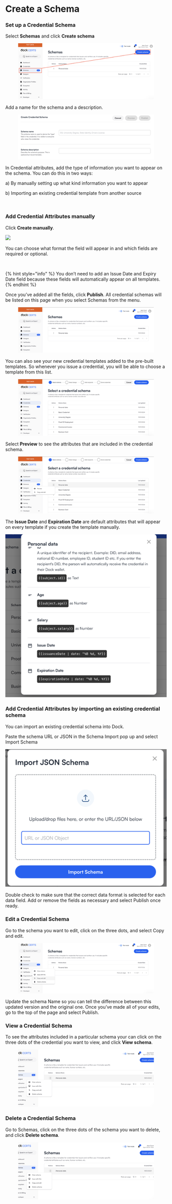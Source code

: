 # Create a Schema

### Set up a Credential Schema  <a href="#h_0bf8dff5dc" id="h_0bf8dff5dc"></a>

Select **Schemas** and click **Create schema**

<figure><img src="../.gitbook/assets/Screenshot 2024-01-19 at 16.02.14.png" alt=""><figcaption></figcaption></figure>

Add a name for the schema and a description.&#x20;

<figure><img src="../.gitbook/assets/Screenshot 2024-01-19 at 16.04.35.png" alt=""><figcaption></figcaption></figure>

In Credential attributes, add the type of information you want to appear on the schema. You can do this in two ways:

a) By manually setting up what kind information you want to appear

b) Importing an existing credential template from another source

<figure><img src="https://downloads.intercomcdn.com/i/o/800461315/65abc4192bd133c968fbfc43/6431f2898c76935202fe74db_3-custom+verifiable+credential+attributes.jpeg" alt=""><figcaption></figcaption></figure>

### Add Credential Attributes manually <a href="#h_faa71c7067" id="h_faa71c7067"></a>

Click **Create manually**.

![](https://downloads.intercomcdn.com/i/o/800464123/6f1b15f7e4f0ca019984f74b/6431f2bf08ce44742be1746a\_4-custom+verifiable+credential+create+manually.png)

You can choose what format the field will appear in and which fields are required or optional.

<figure><img src="https://downloads.intercomcdn.com/i/o/800465718/1df8901096f862edc15e7992/6431f40b5544d794d95d68d2_6-custom+verifiable+credential+drop+down.png" alt=""><figcaption></figcaption></figure>

{% hint style="info" %}
You don’t need to add an Issue Date and Expiry Date field because these fields will automatically appear on all templates.
{% endhint %}

Once you’ve added all the fields, click **Publish**.  All credential schemas will be listed on this page when you select Schemas from the menu.

<figure><img src="../.gitbook/assets/Screenshot 2024-01-19 at 16.11.03.png" alt=""><figcaption></figcaption></figure>

You can also see your new credential templates added to the pre-built templates. So whenever you issue a credential, you will be able to choose a template from this list.

<figure><img src="../.gitbook/assets/Screenshot 2024-01-19 at 16.12.13.png" alt=""><figcaption></figcaption></figure>

Select **Preview** to see the attributes that are included in the credential schema.

<figure><img src="../.gitbook/assets/Screenshot 2024-01-19 at 16.12.42.png" alt=""><figcaption></figcaption></figure>

The **Issue Date** and **Expiration Date** are default attributes that will appear on every template if you create the template manually.

![](<../.gitbook/assets/Screenshot 2024-01-19 at 16.13.52.png>)

### Add Credential Attributes by importing an existing credential schema <a href="#h_b163952b0c" id="h_b163952b0c"></a>

You can import an existing credential schema into Dock.&#x20;

Paste the schema URL or JSON in the Schema Import pop up and select Import Schema

![](<../.gitbook/assets/Screenshot 2024-01-26 at 13.55.21.png>)

Double check to make sure that the correct data format is selected for each data field. Add or remove the fields as necessary and select Publish once ready.

### Edit a Credential Schema <a href="#h_4521818d05" id="h_4521818d05"></a>

Go to the schema you want to edit, click on the three dots, and select Copy and edit.

<figure><img src="../.gitbook/assets/Screenshot 2024-01-19 at 16.16.47.png" alt=""><figcaption></figcaption></figure>

Update the schema Name so you can tell the difference between this updated version and the original one. Once you’ve made all of your edits, go to the top of the page and select Publish.&#x20;

### View a Credential Schema <a href="#h_7b90f5840a" id="h_7b90f5840a"></a>

To see the attributes included in a particular schema your can click on the three dots of the credential you want to view, and click **View schema**.

<figure><img src="../.gitbook/assets/Screenshot 2024-01-19 at 16.19.11.png" alt=""><figcaption></figcaption></figure>

### Delete a Credential Schema <a href="#h_b89d37d495" id="h_b89d37d495"></a>

Go to Schemas, click on the three dots of the schema you want to delete, and click **Delete schema**.

<figure><img src="../.gitbook/assets/Screenshot 2024-01-19 at 16.19.11 (1).png" alt=""><figcaption></figcaption></figure>

